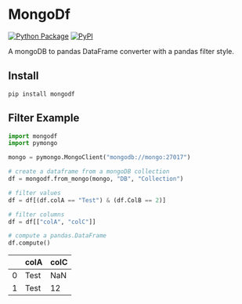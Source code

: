 # MongoDf

[![Python Package](https://github.com/VK/mongodf/actions/workflows/python-publish.yml/badge.svg)](https://github.com/VK/mongodf/actions/workflows/python-publish.yml)
[![PyPI](https://img.shields.io/pypi/v/mongodf?logo=pypi)](https://pypi.org/project/mongodf)

A mongoDB to pandas DataFrame converter with a pandas filter style.

## Install
```
pip install mongodf
```

## Filter Example
```python
import mongodf
import pymongo

mongo = pymongo.MongoClient("mongodb://mongo:27017")

# create a dataframe from a mongoDB collection
df = mongodf.from_mongo(mongo, "DB", "Collection")

# filter values
df = df[(df.colA == "Test") & (df.ColB == 2)]

# filter columns
df = df[["colA", "colC"]]

# compute a pandas.DataFrame
df.compute()
```

|   | colA  | colC |
|---| ----- | ---- |
|0  | Test  |  NaN |
|1  | Test  |   12 |